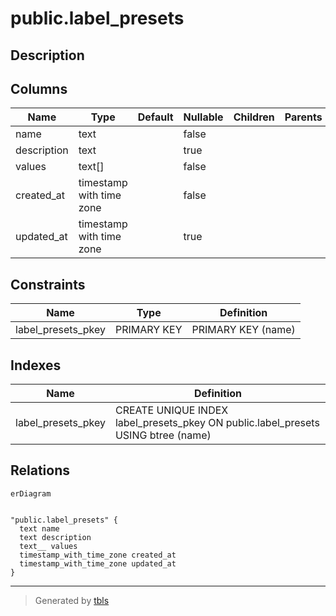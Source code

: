 # public.label_presets

## Description

## Columns

| Name | Type | Default | Nullable | Children | Parents | Comment |
| ---- | ---- | ------- | -------- | -------- | ------- | ------- |
| name | text |  | false |  |  |  |
| description | text |  | true |  |  |  |
| values | text[] |  | false |  |  |  |
| created_at | timestamp with time zone |  | false |  |  |  |
| updated_at | timestamp with time zone |  | true |  |  |  |

## Constraints

| Name | Type | Definition |
| ---- | ---- | ---------- |
| label_presets_pkey | PRIMARY KEY | PRIMARY KEY (name) |

## Indexes

| Name | Definition |
| ---- | ---------- |
| label_presets_pkey | CREATE UNIQUE INDEX label_presets_pkey ON public.label_presets USING btree (name) |

## Relations

```mermaid
erDiagram


"public.label_presets" {
  text name
  text description
  text__ values
  timestamp_with_time_zone created_at
  timestamp_with_time_zone updated_at
}
```

---

> Generated by [tbls](https://github.com/k1LoW/tbls)
